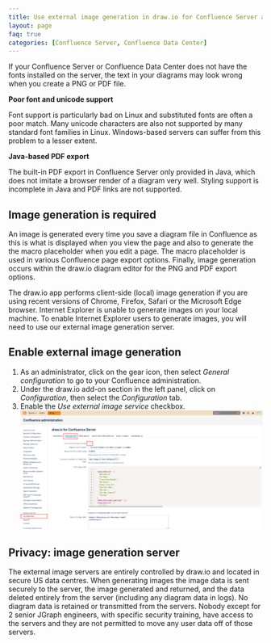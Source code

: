 ```yaml
---
title: Use external image generation in draw.io for Confluence Server and Data Center
layout: page
faq: true
categories: [Confluence Server, Confluence Data Center]
---
```


If your Confluence Server or Confluence Data Center does not have the fonts installed on the server, the text in your diagrams may look wrong when you create a PNG or PDF file.

**Poor font and unicode support**

Font support is particularly bad on Linux and substituted fonts are often a poor match. Many unicode characters are also not supported by many standard font families in Linux. Windows-based servers can suffer from this problem to a lesser extent.

**Java-based PDF export**

The built-in PDF export in Confluence Server only provided in Java, which does not imitate a browser render of a diagram very well. Styling support is incomplete in Java and PDF links are not supported.

## Image generation is required

An image is generated every time you save a diagram file in Confluence as this is what is displayed when you view the page and also to generate the the macro placeholder when you edit a page. The macro placeholder is used in various Confluence page export options. Finally, image generation occurs within the draw.io diagram editor for the PNG and PDF export options.

The draw.io app performs client-side (local) image generation if you are using recent versions of Chrome, Firefox, Safari or the Microsoft Edge browser. Internet Explorer is unable to generate images on your local machine. To enable Internet Explorer users to generate images, you will need to use our external image generation server.

## Enable external image generation

1. As an administrator, click on the gear icon, then select _General configuration_ to go to your Confluence administration.
2. Under the draw.io add-on section in the left panel, click on _Configuration_, then select the _Configuration_ tab.
3. Enable the _Use external image service_ checkbox.
<br /><img src="/assets/img/blog/enable-external-image-service.png" width="600" alt="Enable the external image service in draw.io in Confluence Server and Data Center">

## Privacy: image generation server

The external image servers are entirely controlled by draw.io and located in secure US data centres. When generating images the image data is sent securely to the server, the image generated and returned, and the data deleted entirely from the server (including any diagram data in logs). No diagram data is retained or transmitted from the servers. Nobody except for 2 senior JGraph engineers, with specific security training, have access to the servers and they are not permitted to move any user data off of those servers.
